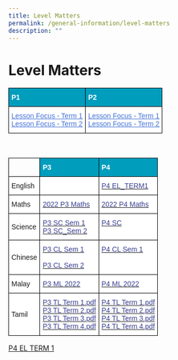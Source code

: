 ```yaml
---
title: Level Matters
permalink: /general-information/level-matters
description: ""
---
```

# Level Matters

<style type="text/css">
.tg  {border-collapse:collapse;border-spacing:0;}
.tg td{border-color:black;border-style:solid;border-width:1px;font-family:Arial, sans-serif;font-size:14px;
  overflow:hidden;padding:10px 5px;word-break:normal;}
.tg th{border-color:black;border-style:solid;border-width:1px;font-family:Arial, sans-serif;font-size:14px;
  font-weight:normal;overflow:hidden;padding:10px 5px;word-break:normal;}
.tg .tg-268o{background-color:#009DBD;color:#FFF;font-weight:bold;text-align:left;vertical-align:top}
.tg .tg-wjv8{background-color:#FFF;color:#4372D6;text-align:left;text-decoration:underline;vertical-align:top}
</style>
<table class="tg">
<thead>
  <tr>
    <th class="tg-268o"><span style="color:#FFF">P1</span></th>
    <th class="tg-268o"><span style="color:#FFF">P2</span></th>
  </tr>
</thead>
<tbody>
  <tr>
    <td class="tg-wjv8"><a href="https://ogp-admiraltypri-staging.netlify.app/files/P1%20Term%201%202022.pdf"><span style="font-weight:inherit;font-style:inherit;text-decoration:underline;color:#4372D6">Lesson Focus - Term 1</span></a><br><a href="https://ogp-admiraltypri-staging.netlify.app/files/P1%20Term%202%202022.pdf"><span style="font-weight:inherit;font-style:inherit;text-decoration:underline;color:#4372D6">Lesson Focus - Term 2</span></a></td>
    <td class="tg-wjv8"><a href="https://ogp-admiraltypri-staging.netlify.app/files/P2%20Term%201%202022.pdf"><span style="font-weight:inherit;font-style:inherit;text-decoration:underline;color:#4372D6">Lesson Focus - Term 1</span></a><br><a href="https://ogp-admiraltypri-staging.netlify.app/files/P2%20Term%202%202022.pdf"><span style="font-weight:inherit;font-style:inherit;text-decoration:underline;color:#4372D6">Lesson Focus - Term 2</span></a></td>
  </tr>
</tbody>
</table>


<br>

<style type="text/css">
.tg  {border-collapse:collapse;border-spacing:0;}
.tg td{border-color:black;border-style:solid;border-width:1px;font-family:Arial, sans-serif;font-size:14px;
  overflow:hidden;padding:10px 5px;word-break:normal;}
.tg th{border-color:black;border-style:solid;border-width:1px;font-family:Arial, sans-serif;font-size:14px;
  font-weight:normal;overflow:hidden;padding:10px 5px;word-break:normal;}
.tg .tg-268o{background-color:#009DBD;color:#FFF;font-weight:bold;text-align:left;vertical-align:top}
.tg .tg-0lax{text-align:left;vertical-align:top}
.tg .tg-zr06{background-color:#FFF;text-align:left;vertical-align:middle}
.tg .tg-wmsy{background-color:#FFF;color:#383E8E;text-align:left;vertical-align:top}
</style>
<table class="tg">
<thead>
  <tr>
    <th class="tg-0lax"></th>
    <th class="tg-268o"><span style="color:#FFF">P3</span></th>
    <th class="tg-268o"><span style="color:#FFF">P4</span></th>
  </tr>
</thead>
<tbody>
  <tr>
    <td class="tg-zr06">English</td>
    <td class="tg-zr06"></td>
    <td class="tg-wmsy"><a href="https://admiraltypri.moe.edu.sg/qql/slot/u234/2022/PDF/Lesson%20Focus/P4%20EL_TERM1%20Lesson%20Focus.pdf"><span style="text-decoration:none;color:#383E8E">P4 EL_TERM1</span></a><br></td>
  </tr>
  <tr>
    <td class="tg-zr06">Maths </td>
    <td class="tg-wmsy"><a href="https://admiraltypri.moe.edu.sg/qql/slot/u234/2022/PDF/Lesson%20Focus/2022%20P3%20Maths%20Lesson%20Focus.pdf"><span style="text-decoration:none;color:#383E8E">2022 P3 Maths</span></a><br></td>
    <td class="tg-wmsy"><a href="https://admiraltypri.moe.edu.sg/qql/slot/u234/2022/PDF/Lesson%20Focus/2022%20P4%20Maths%20Lesson%20Focus.pdf"><span style="text-decoration:none;color:#383E8E">2022 P4 Maths</span></a><br></td>
  </tr>
  <tr>
    <td class="tg-zr06">Science </td>
    <td class="tg-wmsy"><a href="https://admiraltypri.moe.edu.sg/qql/slot/u234/2022/PDF/Lesson%20Focus/P3%20SC%20Sem%201.pdf"><span style="text-decoration:none;color:#383E8E">P3 SC Sem 1</span></a><br><a href="https://admiraltypri.moe.edu.sg/qql/slot/u234/2022/PDF/Lesson%20Focus/P3%20SC_Sem%202.pdf"><span style="text-decoration:none;color:#383E8E">P3 SC_Sem 2</span></a><br></td>
    <td class="tg-wmsy"><a href="https://admiraltypri.moe.edu.sg/qql/slot/u234/2022/PDF/Lesson%20Focus/P4%20SC.pdf"><span style="text-decoration:none;color:#383E8E">P4 SC</span></a><br></td>
  </tr>
  <tr>
    <td class="tg-zr06">Chinese   </td>
    <td class="tg-wmsy"><a href="https://admiraltypri.moe.edu.sg/qql/slot/u234/2022/PDF/Lesson%20Focus/P3%20CL%20Semester%201%202022%20Lesson%20Focus.pdf"><span style="text-decoration:none;color:#383E8E">P3 CL Sem 1</span></a><br><br><a href="https://admiraltypri.moe.edu.sg/qql/slot/u234/2022/PDF/Lesson%20Focus/P3%20CL%20Semester%202%202022%20Lesson%20Focus.pdf"><span style="text-decoration:none;color:#383E8E">P3 CL Sem 2</span></a><br></td>
    <td class="tg-wmsy"><a href="https://admiraltypri.moe.edu.sg/qql/slot/u234/2022/PDF/Lesson%20Focus/P4%20CL%20Semester%201%202022%20Lesson%20Focus.pdf"><span style="text-decoration:none;color:#383E8E">P4 CL Sem 1</span></a><br></td>
  </tr>
  <tr>
    <td class="tg-zr06">Malay   </td>
    <td class="tg-wmsy"><a href="https://admiraltypri.moe.edu.sg/qql/slot/u234/2022/PDF/Lesson%20Focus/P3%20ML%202022.pdf"><span style="text-decoration:none;color:#383E8E">P3 ML 2022</span></a><br></td>
    <td class="tg-wmsy"><a href="https://admiraltypri.moe.edu.sg/qql/slot/u234/2022/PDF/Lesson%20Focus/P4%20ML%202022.pdf"><span style="text-decoration:none;color:#383E8E">P4 ML 2022</span></a><br></td>
  </tr>
  <tr>
    <td class="tg-zr06">Tamil </td>
    <td class="tg-wmsy"><a href="https://admiraltypri.moe.edu.sg/qql/slot/u234/2022/PDF/Lesson%20Focus/P3%20TL%20Term%201.pdf"><span style="text-decoration:none;color:#383E8E;background-color:initial">P3 TL Term 1.pdf</span></a><a href="https://admiraltypri.moe.edu.sg/qql/slot/u234/2022/PDF/Lesson%20Focus/P3%20TL%20Term%201.pdf"> </a><span style="background-color:initial"> </span><br><a href="https://admiraltypri.moe.edu.sg/qql/slot/u234/2022/PDF/Lesson%20Focus/P3%20TL%20Term%202.pdf"><span style="text-decoration:none;color:#383E8E;background-color:initial">P3 TL Term 2.pdf</span></a><br><a href="https://admiraltypri.moe.edu.sg/qql/slot/u234/2022/PDF/Lesson%20Focus/P3%20TL%20Term%203.pdf"><span style="text-decoration:none;color:#383E8E">P3 TL Term 3.pdf</span></a><br><a href="https://admiraltypri.moe.edu.sg/qql/slot/u234/2022/PDF/Lesson%20Focus/P3%20TL%20Term%204.pdf"><span style="text-decoration:none;color:#383E8E">P3 TL Term 4.pdf</span></a><br></td>
    <td class="tg-wmsy"><a href="https://admiraltypri.moe.edu.sg/qql/slot/u234/2022/PDF/Lesson%20Focus/P4%20TL%20Term%201.pdf" target="_blank" rel="noopener noreferrer"><span style="text-decoration:none;color:#383E8E;background-color:initial">P4 TL Term 1.pdf</span></a><br><a href="https://admiraltypri.moe.edu.sg/qql/slot/u234/2022/PDF/Lesson%20Focus/P4%20TL%20Term%202.pdf" target="_blank" rel="noopener noreferrer"><span style="text-decoration:none;color:#383E8E;background-color:initial">P4 TL Term 2.pdf</span></a><br><a href="https://admiraltypri.moe.edu.sg/qql/slot/u234/2022/PDF/Lesson%20Focus/P4%20TL%20Term%203.pdf" target="_blank" rel="noopener noreferrer"><span style="text-decoration:none;color:#383E8E">P4 TL Term 3.pdf</span></a><br><a href="https://admiraltypri.moe.edu.sg/qql/slot/u234/2022/PDF/Lesson%20Focus/P4%20TL%20Term%204.pdf" target="_blank" rel="noopener noreferrer"><span style="color:#383E8E">P4 TL Term 4.pdf</span></a><br></td>
  </tr>
</tbody>
</table>


[P4 EL TERM 1](/files/P4%20EL_TERM1%20Lesson%20Focus.pdf)